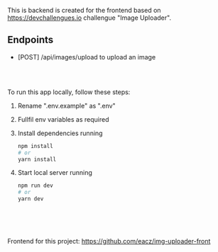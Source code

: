 This is backend is created for the frontend based on https://devchallengues.io challengue "Image Uploader".

## Endpoints

* [POST] /api/images/upload to upload an image

<br />
<br />


To run this app locally, follow these steps:

1. Rename ".env.example" as ".env"
2. Fullfil env variables as required
3. Install dependencies running 

    ```bash
    npm install
    # or
    yarn install
    ```
4. Start local server running
    ```bash
    npm run dev
    # or
    yarn dev
    ```

<br />
<br />
<br />


Frontend for this project: https://github.com/eacz/img-uploader-front